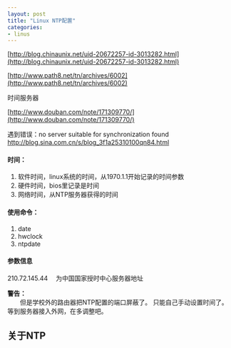 ```yaml
---
layout: post
title: "Linux NTP配置"
categories:
- linus
---
```


[http://blog.chinaunix.net/uid-20672257-id-3013282.html](http://blog.chinaunix.net/uid-20672257-id-3013282.html)

[http://www.path8.net/tn/archives/6002](http://www.path8.net/tn/archives/6002)

时间服务器

[http://www.douban.com/note/171309770/](http://www.douban.com/note/171309770/)

遇到错误：no server suitable for synchronization found
http://blog.sina.com.cn/s/blog_3f1a25310100qn84.html

#### 时间： ####
1. 软件时间，linux系统的时间，从1970.1.1开始记录的时间参数
2. 硬件时间，bios里记录是时间
3. 网络时间，从NTP服务器获得的时间

#### 使用命令： ####
1. date
2. hwclock
3. ntpdate

#### 参数信息 ####

210.72.145.44 &emsp;为中国国家授时中心服务器地址

**警告：**<br/>
&emsp;&emsp;但是学校外的路由器把NTP配置的端口屏蔽了。
只能自己手动设置时间了。等到服务器接入外网，在多调整吧。

## 关于NTP ##








